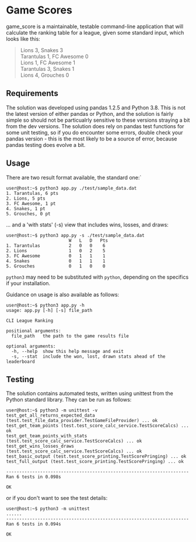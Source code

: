 # Game Scores

game_score is a maintainable, testable command-line application that will calculate the ranking table for a league, given some standard input, which looks like this:

>Lions 3, Snakes 3  
>Tarantulas 1, FC Awesome 0  
>Lions 1, FC Awesome 1  
>Tarantulas 3, Snakes 1  
>Lions 4, Grouches 0  

## Requirements

The solution was developed using pandas 1.2.5 and Python 3.8. This is not the latest version of either pandas or Python, and the solution is fairly simple so should not be particualrly sensitive to these versions straying a bit from the dev versions. The solution does rely on pandas test functions for some unit testing, so if you do encounter some errors, double check your pandas version - this is the most likely to be a source of error, because pandas testing does evolve a bit.

## Usage

There are two result format available, the standard one:`

```shell
user@host:~$ python3 app.py ./test/sample_data.dat
1. Tarantulas, 6 pts
2. Lions, 5 pts
3. FC Awesome, 1 pt
4. Snakes, 1 pt
5. Grouches, 0 pt
```
... and a 'with stats' (-s) view that includes wins, losses, and draws:

```shell
user@host:~$ python3 app.py -s ./test/sample_data.dat
                        W   L   D   Pts
1. Tarantulas           2   0   0    6
2. Lions                1   0   2    5
3. FC Awesome           0   1   1    1
4. Snakes               0   1   1    1
5. Grouches             0   1   0    0
```

`python3` may need to be substituted with `python`, depending on the specifics if your installation.

Guidance on usage is also available as follows:

```shell
user@host:~$ python3 app.py -h
usage: app.py [-h] [-s] file_path

CLI League Ranking

positional arguments:
  file_path   the path to the game results file

optional arguments:
  -h, --help  show this help message and exit
  -s, --stat  include the won, lost, drawn stats ahead of the leaderboard
```

## Testing

The solution contains automated tests, written using unittest from the Python standard library. They can be run as follows:


```shell
user@host:~$ python3 -m unittest -v
test_get_all_returns_expected_data (test.test_file_data_provider.TestGameFileProvider) ... ok
test_get_team_points (test.test_score_calc_service.TestScoreCalcs) ... ok
test_get_team_points_with_stats (test.test_score_calc_service.TestScoreCalcs) ... ok
test_get_wins_losses_draws (test.test_score_calc_service.TestScoreCalcs) ... ok
test_basic_output (test.test_score_printing.TestScorePringing) ... ok
test_full_output (test.test_score_printing.TestScorePringing) ... ok

----------------------------------------------------------------------
Ran 6 tests in 0.098s

OK
```

or if you don't want to see the test details:

```shell
user@host:~$ python3 -m unittest
......
----------------------------------------------------------------------
Ran 6 tests in 0.094s

OK
```
